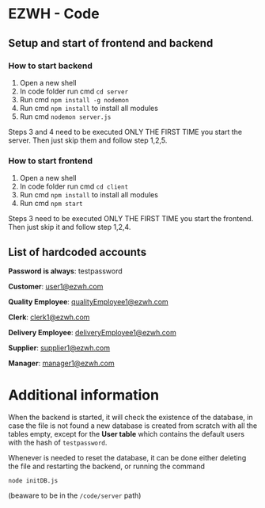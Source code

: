 # **EZWH - Code**

## **Setup and start of frontend and backend**

### **How to start backend**

1. Open a new shell
2. In code folder run cmd `cd server`
3. Run cmd `npm install -g nodemon`
4. Run cmd `npm install` to install all modules
5. Run cmd `nodemon server.js`

Steps 3 and 4 need to be executed ONLY THE FIRST TIME you start the server. Then just skip them and follow step 1,2,5.

### **How to start frontend**

1. Open a new shell
2. In code folder run cmd `cd client`
3. Run cmd `npm install` to install all modules
4. Run cmd `npm start`

Steps 3 need to be executed ONLY THE FIRST TIME you start the frontend. Then just skip it and follow step 1,2,4.

## **List of hardcoded accounts**

**Password is always**: testpassword

**Customer**: user1@ezwh.com

**Quality Employee**: qualityEmployee1@ezwh.com

**Clerk**: clerk1@ezwh.com

**Delivery Employee**: deliveryEmployee1@ezwh.com

**Supplier**: supplier1@ezwh.com

**Manager**: manager1@ezwh.com

# Additional information

When the backend is started, it will check the existence of the database, in case the file is not found a new database is
created from scratch with all the tables empty, except for the **User table** which contains the default users with the hash of `testpassword`.

Whenever is needed to reset the database, it can be done either deleting the file and restarting the backend, or running the command

```
node initDB.js
```

(beaware to be in the `/code/server` path)
